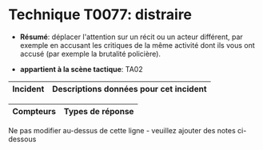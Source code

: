 # Technique T0077: distraire

* **Résumé**: déplacer l'attention sur un récit ou un acteur différent, par exemple en accusant les critiques de la même activité dont ils vous ont accusé (par exemple la brutalité policière).

* **appartient à la scène tactique**: TA02


|Incident |Descriptions données pour cet incident |
|-------- |-------------------- |



|Compteurs |Types de réponse |
|-------- |-------------- |


Ne pas modifier au-dessus de cette ligne - veuillez ajouter des notes ci-dessous